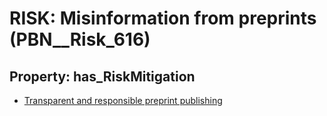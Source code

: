 # RISK: __Misinformation from preprints__ (PBN__Risk_616)

## Property: has_RiskMitigation

* [Transparent and responsible preprint publishing](PBN__RiskMitigation_854)

